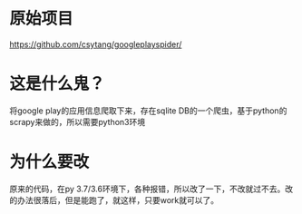 # 原始项目
https://github.com/csytang/googleplayspider/


# 这是什么鬼？
将google play的应用信息爬取下来，存在sqlite DB的一个爬虫，基于python的scrapy来做的，所以需要python3环境

# 为什么要改
原来的代码，在py 3.7/3.6环境下，各种报错，所以改了一下，不改就过不去。改的办法很落后，但是能跑了，就这样，只要work就可以了。
